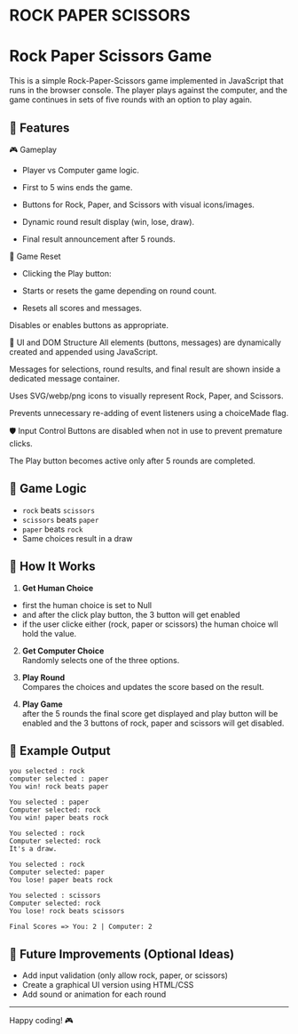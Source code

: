 # ROCK PAPER SCISSORS
# Rock Paper Scissors Game 

This is a simple Rock-Paper-Scissors game implemented in JavaScript that runs in the browser console. The player plays against the computer, and the game continues in sets of five rounds with an option to play again.

## 📜 Features

🎮 Gameplay
- Player vs Computer game logic.

- First to 5 wins ends the game.

- Buttons for Rock, Paper, and Scissors with visual icons/images.

- Dynamic round result display (win, lose, draw).

- Final result announcement after 5 rounds.

🧼 Game Reset
- Clicking the Play button:

- Starts or resets the game depending on round count.

- Resets all scores and messages.

Disables or enables buttons as appropriate.

🧱 UI and DOM Structure
All elements (buttons, messages) are dynamically created and appended using JavaScript.

Messages for selections, round results, and final result are shown inside a dedicated message container.

Uses SVG/webp/png icons to visually represent Rock, Paper, and Scissors.

Prevents unnecessary re-adding of event listeners using a choiceMade flag.

🛡️ Input Control
Buttons are disabled when not in use to prevent premature clicks.

The Play button becomes active only after 5 rounds are completed.

## 🧠 Game Logic

- `rock` beats `scissors`
- `scissors` beats `paper`
- `paper` beats `rock`
- Same choices result in a draw

## 🔧 How It Works

1. **Get Human Choice**  
- first the human choice is set to Null
- and after the click play button, the 3 button will get enabled 
- if the user clicke either (rock, paper or scissors) the human choice wll hold
the value. 

2. **Get Computer Choice**  
   Randomly selects one of the three options.

3. **Play Round**  
   Compares the choices and updates the score based on the result.

4. **Play Game**  
   after the 5 rounds the final score get displayed and 
   play button will be enabled and the 3 buttons of 
   rock, paper and scissors will get disabled.

## 📌 Example Output
```
you selected : rock
computer selected : paper
You win! rock beats paper

You selected : paper
Computer selected: rock
You win! paper beats rock

You selected : rock
Computer selected: rock
It's a draw.

You selected : rock
Computer selected: paper
You lose! paper beats rock

You selected : scissors
Computer selected: rock
You lose! rock beats scissors

Final Scores => You: 2 | Computer: 2
```

## 🚀 Future Improvements (Optional Ideas)

- Add input validation (only allow rock, paper, or scissors)
- Create a graphical UI version using HTML/CSS
- Add sound or animation for each round

---

Happy coding! 🎮




